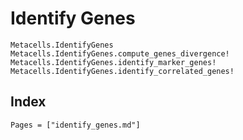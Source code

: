 # Identify Genes

```@docs
Metacells.IdentifyGenes
Metacells.IdentifyGenes.compute_genes_divergence!
Metacells.IdentifyGenes.identify_marker_genes!
Metacells.IdentifyGenes.identify_correlated_genes!
```

## Index

```@index
Pages = ["identify_genes.md"]
```
